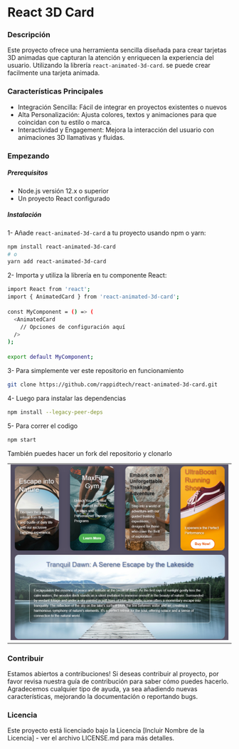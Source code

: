 # React 3D Card

### Descripción

Este proyecto ofrece una herramienta sencilla diseñada para crear tarjetas 3D animadas que capturan la atención y enriquecen la experiencia del usuario. Utilizando la librería `react-animated-3d-card`. se puede crear facilmente una tarjeta animada.

### Características Principales

- Integración Sencilla: Fácil de integrar en proyectos existentes o nuevos
- Alta Personalización: Ajusta colores, textos y animaciones para que coincidan con tu estilo o marca.
- Interactividad y Engagement: Mejora la interacción del usuario con animaciones 3D llamativas y fluidas.

### Empezando

##### Prerequisitos

- Node.js versión 12.x o superior
- Un proyecto React configurado

##### Instalación

1- Añade `react-animated-3d-card` a tu proyecto usando npm o yarn:

```bash
npm install react-animated-3d-card
# o
yarn add react-animated-3d-card
```

2- Importa y utiliza la librería en tu componente React:

```bash
import React from 'react';
import { AnimatedCard } from 'react-animated-3d-card';

const MyComponent = () => (
  <AnimatedCard
    // Opciones de configuración aquí
  />
);

export default MyComponent;
```

3- Para simplemente ver este repositorio en funcionamiento

```bash
git clone https://github.com/rappidtech/react-animated-3d-card.git
```

4- Luego para instalar las dependencias

```bash
npm install --legacy-peer-deps
```

5- Para correr el codigo

```bash
npm start
```

También puedes hacer un fork del repositorio y clonarlo

<table style="width:100%">
  <tr style="width:100%">
    <td>
      <img src="./src/static/Cards.png">
    </td>
  </tr>
</table>

### Contribuir

Estamos abiertos a contribuciones! Si deseas contribuir al proyecto, por favor revisa nuestra guía de contribución para saber cómo puedes hacerlo. Agradecemos cualquier tipo de ayuda, ya sea añadiendo nuevas características, mejorando la documentación o reportando bugs.

### Licencia

Este proyecto está licenciado bajo la Licencia [Incluir Nombre de la Licencia] - ver el archivo LICENSE.md para más detalles.
